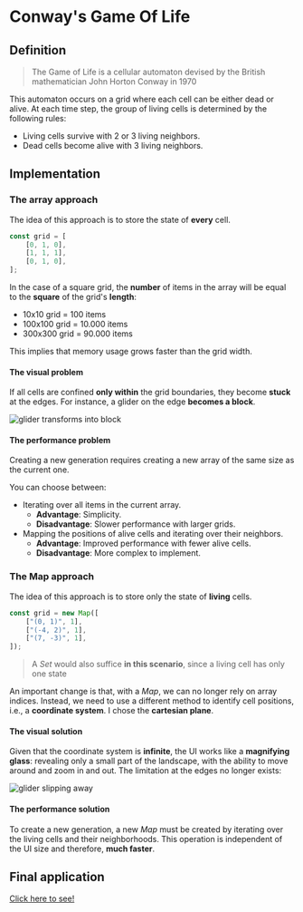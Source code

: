 # Conway's Game Of Life

## Definition

> The Game of Life is a cellular automaton devised by the British mathematician John Horton Conway
> in 1970

This automaton occurs on a grid where each cell can be either dead or alive. At each time step, the
group of living cells is determined by the following rules:

- Living cells survive with 2 or 3 living neighbors.
- Dead cells become alive with 3 living neighbors.

## Implementation

### The array approach

The idea of this approach is to store the state of **every** cell.

```ts
const grid = [
    [0, 1, 0],
    [1, 1, 1],
    [0, 1, 0],
];
```

In the case of a square grid, the **number** of items in the array will be equal to the **square**
of the grid's **length**:

- 10x10 grid = 100 items
- 100x100 grid = 10.000 items
- 300x300 grid = 90.000 items

This implies that memory usage grows faster than the grid width.

#### The visual problem

If all cells are confined **only within** the grid boundaries, they become **stuck** at the edges.
For instance, a glider on the edge **becomes a block**.

![glider transforms into block](/images/glider_to_block.gif)

#### The performance problem

Creating a new generation requires creating a new array of the same size as the current one.

You can choose between:

- Iterating over all items in the current array.
  - **Advantage**: Simplicity.
  - **Disadvantage**: Slower performance with larger grids.
- Mapping the positions of alive cells and iterating over their neighbors.
  - **Advantage**: Improved performance with fewer alive cells.
  - **Disadvantage**: More complex to implement.

### The Map approach

The idea of this approach is to store only the state of **living** cells.

```ts
const grid = new Map([
    ["(0, 1)", 1],
    ["(-4, 2)", 1],
    ["(7, -3)", 1],
]);
```

> A _Set_ would also suffice **in this scenario**, since a living cell has only one state

An important change is that, with a _Map_, we can no longer rely on array indices. Instead, we need
to use a different method to identify cell positions, i.e., a **coordinate system**. I chose the
**cartesian plane**.

#### The visual solution

Given that the coordinate system is **infinite**, the UI works like a **magnifying glass**:
revealing only a small part of the landscape, with the ability to move around and zoom in and out.
The limitation at the edges no longer exists:

![glider slipping away](/images/glider_away.gif)

#### The performance solution

To create a new generation, a new _Map_ must be created by iterating over the living cells and their
neighborhoods. This operation is independent of the UI size and therefore, **much faster**.

## Final application

[Click here to see!](/game-of-life/index.html)
